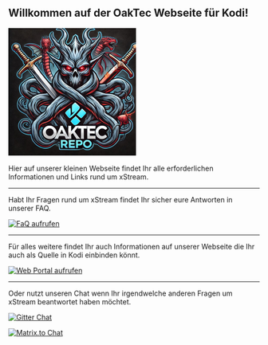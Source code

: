 

## Willkommen auf der OakTec Webseite für Kodi!

![logo](https://github.com/Oak-Tec/OakTec-RepoWeb/blob/main/icon.png)

Hier auf unserer kleinen Webseite findet Ihr alle erforderlichen Informationen und Links rund um xStream.

***

Habt Ihr Fragen rund um xStream findet Ihr sicher eure Antworten in unserer FAQ.

[![FaQ aufrufen](https://raw.githubusercontent.com/streamxstream/xStreamRepoWeb/gh-pages/config/faq.png)](https://github.com/streamxstream/xStream-FAQ/blob/master/xStream_Anleitung_FAQ.md)

***

Für alles weitere findet Ihr auch Informationen auf unserer Webseite die Ihr auch als Quelle in Kodi einbinden könnt.

[![Web Portal aufrufen](https://raw.githubusercontent.com/streamxstream/xStreamRepoWeb/gh-pages/config/web.png)](https://oak-tec.github.io/OakTec-RepoWeb//)

***

Oder nutzt unseren Chat wenn Ihr irgendwelche anderen Fragen um xStream beantwortet haben möchtet.

[![Gitter Chat](https://raw.githubusercontent.com/streamxstream/xStreamRepoWeb/gh-pages/config/gitter.png)](https://gitter.im/streamxstream/community?utm_source=badge&utm_medium=badge&utm_campaign=pr-badge)

[![Matrix.to Chat](https://raw.githubusercontent.com/streamxstream/xStreamRepoWeb/gh-pages/config/element.png)](https://matrix.to/#/#streamxstream_community:gitter.im)
